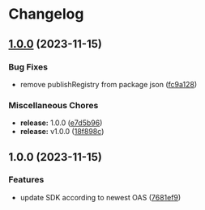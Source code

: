 # Changelog

## [1.0.0](https://github.com/masspayio/masspay-js-sdk/compare/v1.0.0...v1.0.0) (2023-11-15)


### Bug Fixes

* remove publishRegistry from package json ([fc9a128](https://github.com/masspayio/masspay-js-sdk/commit/fc9a128481e58dd12a66c8171c05caec6921d05a))


### Miscellaneous Chores

* **release:** 1.0.0 ([e7d5b96](https://github.com/masspayio/masspay-js-sdk/commit/e7d5b96c8073a62e05d6df70801613f0917fad41))
* **release:** v1.0.0 ([18f898c](https://github.com/masspayio/masspay-js-sdk/commit/18f898c12474951f6f4058cabf23cdbda273ab7b))

## 1.0.0 (2023-11-15)


### Features

* update SDK according to newest OAS ([7681ef9](https://github.com/masspayio/masspay-js-sdk/commit/7681ef9e4e70795b66c4ae9e59166e0bdf800593))
